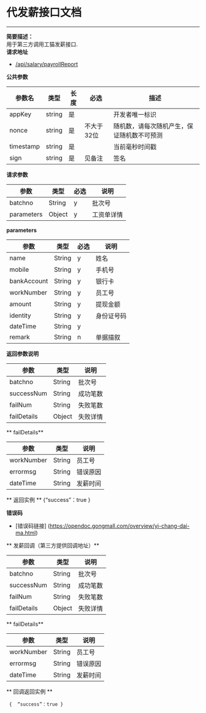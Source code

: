 # 代发薪接口文档

---

**简要描述：**  
    用于第三方调用工猫发薪接口.  
**请求地址**

* [/api/salary/payrollReport](https://contract-qa.gongmall.com/api/salary/payrollReport)  

**公共参数**

| 参数名 | 类型 | 长度 | 必选 | 描述 |
| --- | --- | --- | --- | --- |
| appKey | string | 是 |  | 开发者唯一标识 |
| nonce | string | 是 | 不大于32位 | 随机数，请每次随机产生，保证随机数不可预测 |
| timestamp | string | 是 |  | 当前毫秒时间戳 |
| sign | string | 是 | 见备注 | 签名 |

**请求参数**

| 参数 | 类型 | 必选 | 说明 |
| --- | --- | --- | --- |
| batchno | String | y | 批次号 |
| parameters | Object | y | 工资单详情 |

**parameters**

|参数     | 类型 |必选 | 说明  |
|---------|------|-----|-------|
|name     |String|y    | 姓名      |
|mobile|String|y    |   手机号    |
|bankAccount|String|y    |   银行卡    |   
|workNumber|String|y    |  员工号     |
|amount|String|y    |   提现金额    |
|identity|String|y    |  身份证号码     |
|dateTime|String|y    |       |
|remark|String|n    |   单据描叙    |

**返回参数说明**

|参数     | 类型 | 说明  |
|---------|------|-------|
|batchno    |String|  批次号     | 
|successNum |String|   成功笔数    |
|failNum|String|    失败笔数   |   
|failDetails|Object|    失败详情   | 

** failDetails**

|参数     | 类型 | 说明  |
|---------|------|-------|
|workNumber|String|   员工号    |
|errormsg|String|     错误原因  |
|dateTime|String|     发薪时间  |  

** 返回实例  **
 {“success”：true }
 
 **错误码**

  - [错误码链接] (https://opendoc.gongmall.com/overview/yi-chang-dai-ma.html)  

** 发薪回调（第三方提供回调地址）**

  |参数     | 类型 | 说明  |
|---------|------|-------|
|batchno    |String|  批次号     | 
|successNum |String|   成功笔数    |
|failNum|String|    失败笔数   |   
|failDetails|Object|    失败详情   | 

** failDetails**

|参数     | 类型 | 说明  |
|---------|------|-------|
|workNumber|String|   员工号    |
|errormsg|String|     错误原因  |
|dateTime|String|     发薪时间  |

** 回调返回实例  **

` {  “success”：true }` 

